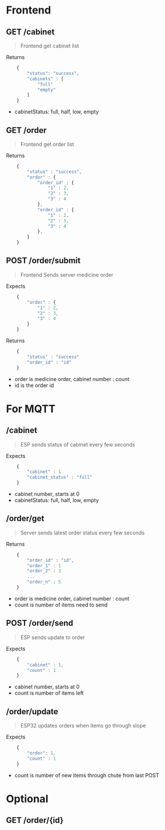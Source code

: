 Frontend
========

## GET /cabinet
> Frontend get cabinet list

Returns
```js
    {
        "status": "success",
        "cabinets" : [
            "full"
            "empty"
        ]
    }
```
- cabinetStatus: full, half, low, empty

## GET /order
> Frontend get order list

Returns
```js
    {
        "status" : "success",
        "order" : {
            "order_id" : {
                "1" : 2,
                "2" : 3,
                "3" : 4
            },
            "order_id" : {
                "1" : 2,
                "2" : 3,
                "3" : 4
            },
        }
    }
```

## POST /order/submit
> Frontend Sends server medicine order

Expects
```js
    {
        "order" : {
            "1" : 2,
            "2" : 3,
            "3" : 4
        }
    }
```
Returns
```js
    {
        "status" : "success"
        "order_id" : "id"
    }
```
- order is medicine order, cabinet number : count
- id is the order id

For MQTT
========

## /cabinet
> ESP sends status of cabinet every few seconds

Expects
```js
    {
        "cabinet" : 1
        "cabinet_status" : "full"
    }
```
- cabinet number, starts at 0
- cabinetStatus: full, half, low, empty

## /order/get
> Server sends latest order status every few seconds

Returns
```js
    {
        "order_id" : "id",
        "order_1" : 1
        "order_2" : 3
        ...
        "order_n" : 5
    }
```
- order is medicine order, cabinet number : count
- count is number of items need to send


## POST /order/send
> ESP sends update to order

Expects
```js
    {
        "cabinet" : 1,
        "count" : 1
    }
```
- cabinet number, starts at 0
- count is number of items left

## /order/update
> ESP32 updates orders when items go through slope

Expects
```js
    {
        "order": 1,
        "count" : 1
    }
```
- count is number of new items through chute from last POST

Optional
========
## GET /order/{id}